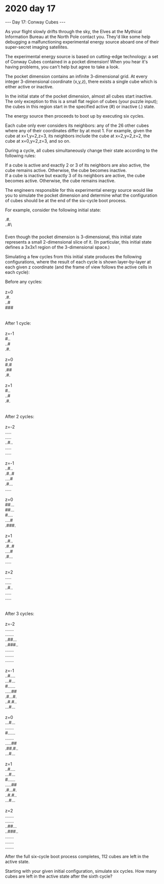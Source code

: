 # 2020 day 17

--- Day 17: Conway Cubes ---

As your flight slowly drifts through the sky, the Elves at the Mythical Information Bureau at the North Pole contact you. They'd like some help debugging a malfunctioning experimental energy source aboard one of their super-secret imaging satellites.



The experimental energy source is based on cutting-edge technology: a set of Conway Cubes contained in a pocket dimension! When you hear it's having problems, you can't help but agree to take a look.



The pocket dimension contains an infinite 3-dimensional grid. At every integer 3-dimensional coordinate (x,y,z), there exists a single cube which is either active or inactive.



In the initial state of the pocket dimension, almost all cubes start inactive. The only exception to this is a small flat region of cubes (your puzzle input); the cubes in this region start in the specified active (#) or inactive (.) state.



The energy source then proceeds to boot up by executing six cycles.



Each cube only ever considers its neighbors: any of the 26 other cubes where any of their coordinates differ by at most 1. For example, given the cube at x=1,y=2,z=3, its neighbors include the cube at x=2,y=2,z=2, the cube at x=0,y=2,z=3, and so on.



During a cycle, all cubes simultaneously change their state according to the following rules:



If a cube is active and exactly 2 or 3 of its neighbors are also active, the cube remains active. Otherwise, the cube becomes inactive.\
If a cube is inactive but exactly 3 of its neighbors are active, the cube becomes active. Otherwise, the cube remains inactive.



The engineers responsible for this experimental energy source would like you to simulate the pocket dimension and determine what the configuration of cubes should be at the end of the six-cycle boot process.



For example, consider the following initial state:



.#.\
..#\
###



Even though the pocket dimension is 3-dimensional, this initial state represents a small 2-dimensional slice of it. (In particular, this initial state defines a 3x3x1 region of the 3-dimensional space.)



Simulating a few cycles from this initial state produces the following configurations, where the result of each cycle is shown layer-by-layer at each given z coordinate (and the frame of view follows the active cells in each cycle):



Before any cycles:\
\
z=0\
.#.\
..#\
###\
\
\
After 1 cycle:\
\
z=-1\
#..\
..#\
.#.\
\
z=0\
#.#\
.##\
.#.\
\
z=1\
#..\
..#\
.#.\
\
\
After 2 cycles:\
\
z=-2\
.....\
.....\
..#..\
.....\
.....\
\
z=-1\
..#..\
.#..#\
....#\
.#...\
.....\
\
z=0\
##...\
##...\
#....\
....#\
.###.\
\
z=1\
..#..\
.#..#\
....#\
.#...\
.....\
\
z=2\
.....\
.....\
..#..\
.....\
.....\
\
\
After 3 cycles:\
\
z=-2\
.......\
.......\
..##...\
..###..\
.......\
.......\
.......\
\
z=-1\
..#....\
...#...\
#......\
.....##\
.#...#.\
..#.#..\
...#...\
\
z=0\
...#...\
.......\
#......\
.......\
.....##\
.##.#..\
...#...\
\
z=1\
..#....\
...#...\
#......\
.....##\
.#...#.\
..#.#..\
...#...\
\
z=2\
.......\
.......\
..##...\
..###..\
.......\
.......\
.......



After the full six-cycle boot process completes, 112 cubes are left in the active state.



Starting with your given initial configuration, simulate six cycles. How many cubes are left in the active state after the sixth cycle?




